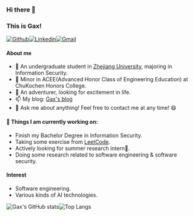 ### Hi there 👋

### This is Gax!

[![Github](https://img.shields.io/badge/-Github-000?style=flat&logo=Github&logoColor=white)](https://github.com/Gax-c)[![Linkedin](https://img.shields.io/badge/-LinkedIn-blue?style=flat&logo=Linkedin&logoColor=white)](https://www.linkedin.com/in/zichen-xie-30845929b/)[![Gmail](https://img.shields.io/badge/-Gmail-c14438?style=flat&logo=Gmail&logoColor=white)](mailto:zichenxie0106@gmail.com)

#### About me 

- 🔭 An undergraduate student in [Zhejiang University](https://www.zju.edu.cn/english/), majoring in Information Security. 
- 📖 Minor in ACEE(Advanced Honor Class of Engineering Education) at ChuKochen Honors College.
- 👯 An adventurer, looking for excitement in life. 
- 📫 My blog: [Gax's blog](https://gax-c.github.io/)
- 💬 Ask me about anything! Feel free to contact me at any time! 😄



#### 🌱 Things I am currently working on: 

- Finish my Bachelor Degree in Information Security. 
- Taking some exercise from [LeetCode](https://leetcode.com/). 
- Actively looking for summer research intern🚀. 
- Doing some research related to software engineering & software security. 



#### Interest

- Software engineering. 
- Various kinds of AI technologies. 

![Gax's GitHub stats](https://github-readme-stats.vercel.app/api?username=Gax-c&show_icons=true&theme=tokyonight)![Top Langs](https://github-readme-stats.vercel.app/api/top-langs/?username=Gax-c&layout=compact&theme=tokyonight)

